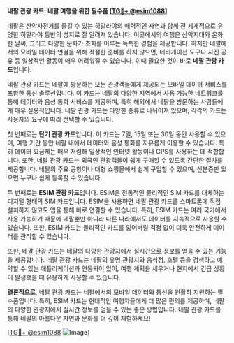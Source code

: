 **네팔 관광 카드: 네팔 여행을 위한 필수품 [[TG💪+ @esim1088](https://t.me/s/esim1088)]**

네팔은 산악자전거를 즐길 수 있는 히말라야의 매력적인 자연과 함께 전 세계적으로 유명한 히말라야 등반의 성지로 잘 알려져 있습니다. 이곳에서의 여행은 산악지대와 온화한 날씨, 그리고 다양한 문화가 조화를 이루는 독특한 경험을 제공합니다. 하지만 네팔에서의 모바일 데이터 연결을 위해 적절한 준비를 하지 않으면, 네비게이션 도구나 사진 공유 등 일상적인 활동이 매우 어려워질 수 있습니다. 이때 필요한 것이 바로 **네팔 관광 카드**입니다.

네팔 관광 카드는 네팔에 방문하는 모든 관광객들에게 제공되는 모바일 데이터 서비스를 포함한 통신 솔루션입니다. 이 카드는 네팔의 다양한 지역에서 사용 가능한 네트워크를 통해 데이터와 음성 통화 서비스를 제공하며, 특히 해외에서 네팔을 방문하는 사람들에게 매우 실용적입니다. 네팔 관광 카드는 다양한 종류로 나뉘어져 있으며, 각각의 카드는 사용자의 요구에 따라 선택할 수 있습니다. 

첫 번째로는 **단기 관광 카드**입니다. 이 카드는 7일, 15일 또는 30일 동안 사용할 수 있으며, 여행 기간 동안 네팔 내에서 데이터와 음성 통화를 자유롭게 이용할 수 있습니다. 특히 데이터 요금제는 매우 저렴해 일상적인 인터넷 활동이나 GPS를 사용하는 데 적합합니다. 또한, 네팔 관광 카드는 외국인 관광객들이 쉽게 구매할 수 있도록 간단한 절차를 제공합니다. 네팔의 주요 공항이나 대형 쇼핑몰에서 쉽게 구입할 수 있으며, 신분증만 있으면 누구나 쉽게 등록할 수 있습니다.

두 번째로는 **ESIM 관광 카드**입니다. ESIM은 전통적인 물리적인 SIM 카드를 대체하는 디지털 형태의 SIM 카드입니다. ESIM을 사용하면 네팔 관광 카드를 스마트폰에 직접 설치하지 않고도 앱을 통해 바로 연결할 수 있습니다. 특히, ESIM 카드는 여러 국가에서 사용 가능하기 때문에 네팔뿐만 아니라 다른 나라에서도 데이터를 지속적으로 사용할 수 있습니다. 또한, ESIM 카드는 물리적인 카드를 잃어버릴 걱정 없이 더욱 안전하게 데이터를 관리할 수 있습니다.

또한, 네팔 관광 카드는 네팔의 다양한 관광지에서 실시간으로 정보를 얻을 수 있는 기능을 제공합니다. 네팔 관광 카드는 네팔의 유명 관광지와 음식점, 호텔 등을 검색하고 예약할 수 있는 애플리케이션과 연동되어 있어, 여행 계획을 세우거나 현지에서 긴급 상황이 발생했을 때 유용하게 사용할 수 있습니다.

**결론적으로**, 네팔 관광 카드는 네팔에서의 모바일 데이터와 통신을 원활히 지원하는 필수품입니다. 특히, ESIM 카드는 현대적인 여행자들에게 더 많은 편의를 제공하며, 네팔의 다양한 관광지에서 실시간 정보를 얻을 수 있는 좋은 방법입니다. 네팔 관광 카드를 통해 네팔의 아름다운 자연과 문화를 더 깊이 체험하세요! 

[[TG💪+ @esim1088](https://t.me/s/esim1088) ![Image](https://i.postimg.cc/Y0z9fWf4/image.png)]